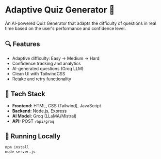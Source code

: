 # Adaptive Quiz Generator 🚀

An AI-powered Quiz Generator that adapts the difficulty of questions in real time based on the user's performance and confidence level.

## 🔍 Features

- Adaptive difficulty: Easy → Medium → Hard
- Confidence tracking and analytics
- AI-generated questions (Groq LLM)
- Clean UI with TailwindCSS
- Retake and retry functionality

## 🧠 Tech Stack

- **Frontend:** HTML, CSS (Tailwind), JavaScript
- **Backend:** Node.js, Express
- **AI Model:** Groq (LLaMA/Mistral)
- **API:** POST `/api/groq`

## 🚀 Running Locally

```bash
npm install
node server.js
